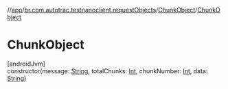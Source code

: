 //[app](../../../index.md)/[br.com.autotrac.testnanoclient.requestObjects](../index.md)/[ChunkObject](index.md)/[ChunkObject](-chunk-object.md)

# ChunkObject

[androidJvm]\
constructor(message: [String](https://kotlinlang.org/api/latest/jvm/stdlib/kotlin/-string/index.html), totalChunks: [Int](https://kotlinlang.org/api/latest/jvm/stdlib/kotlin/-int/index.html), chunkNumber: [Int](https://kotlinlang.org/api/latest/jvm/stdlib/kotlin/-int/index.html), data: [String](https://kotlinlang.org/api/latest/jvm/stdlib/kotlin/-string/index.html))
